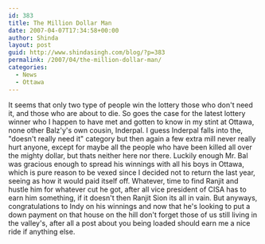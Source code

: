 ```yaml
---
id: 383
title: The Million Dollar Man
date: 2007-04-07T17:34:58+00:00
author: Shinda
layout: post
guid: http://www.shindasingh.com/blog/?p=383
permalink: /2007/04/the-million-dollar-man/
categories:
  - News
  - Ottawa
---
```

It seems that only two type of people win the lottery those who don't need it, and those who are about to die. So goes the case for the latest lottery winner who I happen to have met and gotten to know in my stint at Ottawa, none other Balz'y's own cousin, Inderpal. I guess Inderpal falls into the, "doesn't really need it" category but then again a few extra mill never really hurt anyone, except for maybe all the people who have been killed all over the mighty dollar, but thats neither here nor there. Luckily enough Mr. Bal was gracious enough to spread his winnings with all his boys in Ottawa, which is pure reason to be vexed since I decided not to return the last year, seeing as how it would paid itself off. Whatever, time to find Ranjit and hustle him for whatever cut he got, after all vice president of CISA has to earn him something, if it doesn't then Ranjit Sion its all in vain. But anyways, congratulations to Indy on his winnings and now that he's looking to put a down payment on that house on the hill don't forget those of us still living in the valley's, after all a post about you being loaded should earn me a nice ride if anything else.